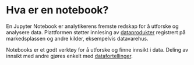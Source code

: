 # Hva er en notebook?
En Jupyter Notebook er analytikerens fremste redskap for å utforske og analysere data.
Plattformen støtter innlesing av [dataprodukter](../../dataprodukter/dataprodukt.md) registrert på markedsplassen og andre kilder, eksempelvis datavarehus.

Notebooks er et godt verktøy for å utforske og finne innsikt i data.
Deling av innsikt med andre gjøres enkelt med [datafortellinger](../datafortellinger.md). 